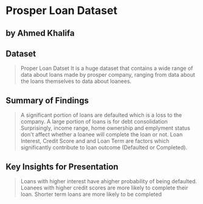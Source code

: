 # Prosper Loan Dataset
## by Ahmed Khalifa


## Dataset

> Proper Loan Datset
> It is a huge dataset that contains a wide range of data about loans made by prosper company, ranging from data about the loans themselves to data about loanees.


## Summary of Findings

> A significant portion of loans are defaulted which is a loss to the company.
> A large portion of loans is for debt consolidation
> Surprisingly, income range, home ownership and emplyment status don't affect whether a loanee will complete the loan or not.
> Loan Interest, Credit Score and and Loan Term are factors which significantly contribute to loan outcome (Defaulted or Completed). 


## Key Insights for Presentation

> Loans with higher interest have ahigher probability of being defaulted.
> Loanees with higher credit scores are more likely to complete their loan.
> Shorter term loans are more likely to be completed